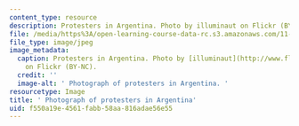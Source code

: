 ```yaml
---
content_type: resource
description: Protesters in Argentina. Photo by illuminaut on Flickr (BY-NC).
file: /media/https%3A/open-learning-course-data-rc.s3.amazonaws.com/11-302j-urban-design-politics-spring-2010/f550a19e4561fabb58aa816adae56e55_11-302js10-th.jpg
file_type: image/jpeg
image_metadata:
  caption: Protesters in Argentina. Photo by [illuminaut](http://www.flickr.com/photos/illuminaut/3385430304/)
    on Flickr (BY-NC).
  credit: ''
  image-alt: ' Photograph of protesters in Argentina. '
resourcetype: Image
title: ' Photograph of protesters in Argentina'
uid: f550a19e-4561-fabb-58aa-816adae56e55
---
```

